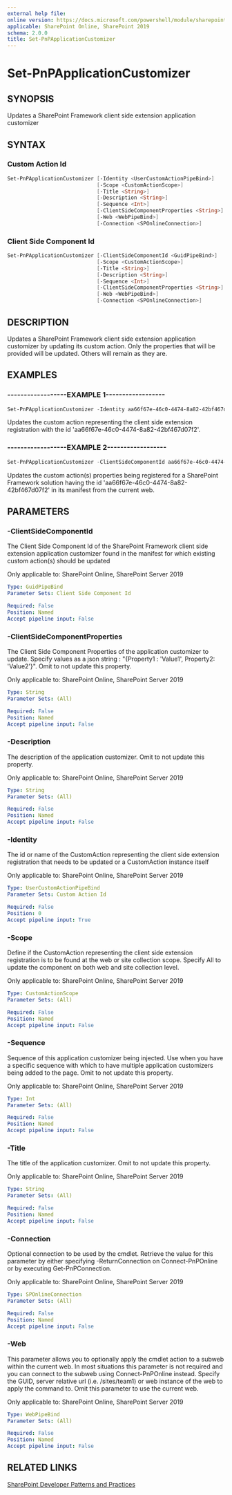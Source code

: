 ```yaml
---
external help file:
online version: https://docs.microsoft.com/powershell/module/sharepoint-pnp/set-pnpapplicationcustomizer
applicable: SharePoint Online, SharePoint 2019
schema: 2.0.0
title: Set-PnPApplicationCustomizer
---
```


# Set-PnPApplicationCustomizer

## SYNOPSIS
Updates a SharePoint Framework client side extension application customizer

## SYNTAX 

### Custom Action Id
```powershell
Set-PnPApplicationCustomizer [-Identity <UserCustomActionPipeBind>]
                             [-Scope <CustomActionScope>]
                             [-Title <String>]
                             [-Description <String>]
                             [-Sequence <Int>]
                             [-ClientSideComponentProperties <String>]
                             [-Web <WebPipeBind>]
                             [-Connection <SPOnlineConnection>]
```

### Client Side Component Id
```powershell
Set-PnPApplicationCustomizer [-ClientSideComponentId <GuidPipeBind>]
                             [-Scope <CustomActionScope>]
                             [-Title <String>]
                             [-Description <String>]
                             [-Sequence <Int>]
                             [-ClientSideComponentProperties <String>]
                             [-Web <WebPipeBind>]
                             [-Connection <SPOnlineConnection>]
```

## DESCRIPTION
Updates a SharePoint Framework client side extension application customizer by updating its custom action. Only the properties that will be provided will be updated. Others will remain as they are.

## EXAMPLES

### ------------------EXAMPLE 1------------------
```powershell
Set-PnPApplicationCustomizer -Identity aa66f67e-46c0-4474-8a82-42bf467d07f2
```

Updates the custom action representing the client side extension registration with the id 'aa66f67e-46c0-4474-8a82-42bf467d07f2'.

### ------------------EXAMPLE 2------------------
```powershell
Set-PnPApplicationCustomizer -ClientSideComponentId aa66f67e-46c0-4474-8a82-42bf467d07f2 -Scope web -ClientSideComponentProperties "{`"sourceTermSet`":`"PnP-CollabFooter-SharedLinks`",`"personalItemsStorageProperty`":`"PnP-CollabFooter-MyLinks`"}
```

Updates the custom action(s) properties being registered for a SharePoint Framework solution having the id 'aa66f67e-46c0-4474-8a82-42bf467d07f2' in its manifest from the current web.

## PARAMETERS

### -ClientSideComponentId
The Client Side Component Id of the SharePoint Framework client side extension application customizer found in the manifest for which existing custom action(s) should be updated

Only applicable to: SharePoint Online, SharePoint Server 2019

```yaml
Type: GuidPipeBind
Parameter Sets: Client Side Component Id

Required: False
Position: Named
Accept pipeline input: False
```

### -ClientSideComponentProperties
The Client Side Component Properties of the application customizer to update. Specify values as a json string : "{Property1 : 'Value1', Property2: 'Value2'}". Omit to not update this property.

Only applicable to: SharePoint Online, SharePoint Server 2019

```yaml
Type: String
Parameter Sets: (All)

Required: False
Position: Named
Accept pipeline input: False
```

### -Description
The description of the application customizer. Omit to not update this property.

Only applicable to: SharePoint Online, SharePoint Server 2019

```yaml
Type: String
Parameter Sets: (All)

Required: False
Position: Named
Accept pipeline input: False
```

### -Identity
The id or name of the CustomAction representing the client side extension registration that needs to be updated or a CustomAction instance itself

Only applicable to: SharePoint Online, SharePoint Server 2019

```yaml
Type: UserCustomActionPipeBind
Parameter Sets: Custom Action Id

Required: False
Position: 0
Accept pipeline input: True
```

### -Scope
Define if the CustomAction representing the client side extension registration is to be found at the web or site collection scope. Specify All to update the component on both web and site collection level.

Only applicable to: SharePoint Online, SharePoint Server 2019

```yaml
Type: CustomActionScope
Parameter Sets: (All)

Required: False
Position: Named
Accept pipeline input: False
```

### -Sequence
Sequence of this application customizer being injected. Use when you have a specific sequence with which to have multiple application customizers being added to the page. Omit to not update this property.

Only applicable to: SharePoint Online, SharePoint Server 2019

```yaml
Type: Int
Parameter Sets: (All)

Required: False
Position: Named
Accept pipeline input: False
```

### -Title
The title of the application customizer. Omit to not update this property.

Only applicable to: SharePoint Online, SharePoint Server 2019

```yaml
Type: String
Parameter Sets: (All)

Required: False
Position: Named
Accept pipeline input: False
```

### -Connection
Optional connection to be used by the cmdlet. Retrieve the value for this parameter by either specifying -ReturnConnection on Connect-PnPOnline or by executing Get-PnPConnection.

Only applicable to: SharePoint Online, SharePoint Server 2019

```yaml
Type: SPOnlineConnection
Parameter Sets: (All)

Required: False
Position: Named
Accept pipeline input: False
```

### -Web
This parameter allows you to optionally apply the cmdlet action to a subweb within the current web. In most situations this parameter is not required and you can connect to the subweb using Connect-PnPOnline instead. Specify the GUID, server relative url (i.e. /sites/team1) or web instance of the web to apply the command to. Omit this parameter to use the current web.

Only applicable to: SharePoint Online, SharePoint Server 2019

```yaml
Type: WebPipeBind
Parameter Sets: (All)

Required: False
Position: Named
Accept pipeline input: False
```

## RELATED LINKS

[SharePoint Developer Patterns and Practices](https://aka.ms/sppnp)
